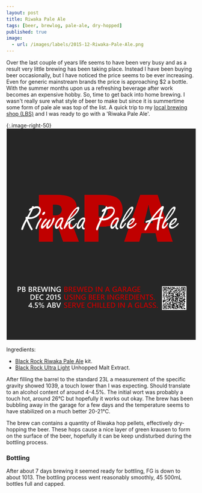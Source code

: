 ```yaml
---
layout: post
title: Riwaka Pale Ale
tags: [beer, brewlog, pale-ale, dry-hopped]
published: true
image: 
  - url: /images/labels/2015-12-Riwaka-Pale-Ale.png
---
```


Over the last couple of years life seems to have been very busy and as a
result very little brewing has been taking place.  Instead I have been buying
beer occasionally, but I have noticed the price seems to be ever increasing.
Even for generic mainstream brands the price is approaching $2 a bottle.  With
the summer months upon us a refreshing beverage after work becomes an
expensive hobby.  So, time to get back into home brewing.  I wasn't really
sure what style of beer to make but since it is summertime some form of pale
ale was top of the list.  A quick trip to my [local brewing shop
(LBS)](http://www.bininn.co.nz/locations/lincoln-road) and I was ready to go
with a 'Riwaka Pale Ale'.

{:.image-right-50}
![Label](/images/labels/2015-12-Riwaka-Pale-Ale.png)

Ingredients:

* [Black Rock Riwaka Pale Ale](http://www.blackrock.co.nz/brew-kits/item/73-riwaka-pale-ale) kit.
* [Black Rock Ultra Light](http://www.blackrock.co.nz/malt-extracts/item/67-unhopped-ultra-light) Unhopped Malt Extract.

After filling the barrel to the standard 23L a measurement of the specific
gravity showed 1039, a touch lower than I was expecting.  Should translate to
an alcohol content of around 4-4.5%.  The initial wort was probably a touch
hot, around 26°C but hopefully it works out okay.  The brew has been bubbling
away in the garage for a few days and the temperature seems to have stabilized
on a much better 20-21°C.

The brew can contains a quantity of Riwaka hop pellets, effectively dry-
hopping the beer.  These hops cause a nice layer of green krausen to form on
the surface of the beer, hopefully it can be keep undisturbed during the
bottling process.

### Bottling

After about 7 days brewing it seemed ready for bottling, FG is down to about 1013.
The bottling process went reasonably smoothly, 45 500mL bottles full and capped.
